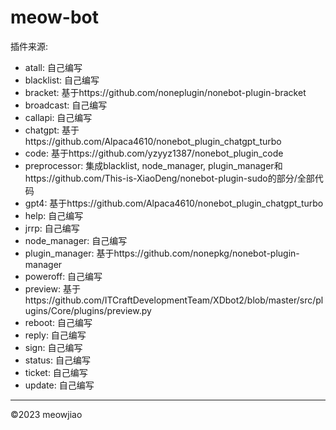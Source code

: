 # meow-bot

插件来源:

- atall: 自己编写
- blacklist: 自己编写
- bracket: 基于https://github.com/noneplugin/nonebot-plugin-bracket
- broadcast: 自己编写
- callapi: 自己编写
- chatgpt: 基于https://github.com/Alpaca4610/nonebot_plugin_chatgpt_turbo
- code: 基于https://github.com/yzyyz1387/nonebot_plugin_code
- preprocessor: 集成blacklist, node_manager, plugin_manager和https://github.com/This-is-XiaoDeng/nonebot-plugin-sudo的部分/全部代码
- gpt4: 基于https://github.com/Alpaca4610/nonebot_plugin_chatgpt_turbo
- help: 自己编写
- jrrp: 自己编写
- node_manager: 自己编写
- plugin_manager: 基于https://github.com/nonepkg/nonebot-plugin-manager
- poweroff: 自己编写
- preview: 基于https://github.com/ITCraftDevelopmentTeam/XDbot2/blob/master/src/plugins/Core/plugins/preview.py
- reboot: 自己编写
- reply: 自己编写
- sign: 自己编写
- status: 自己编写
- ticket: 自己编写
- update: 自己编写

---

©2023 meowjiao
